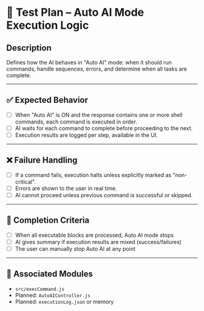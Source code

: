 # 🤖 Test Plan – Auto AI Mode Execution Logic

## Description
Defines how the AI behaves in "Auto AI" mode: when it should run commands, handle sequences, errors, and determine when all tasks are complete.

---

## ✅ Expected Behavior

- [ ] When "Auto AI" is ON and the response contains one or more shell commands, each command is executed in order.
- [ ] AI waits for each command to complete before proceeding to the next.
- [ ] Execution results are logged per step, available in the UI.

---

## ❌ Failure Handling

- [ ] If a command fails, execution halts unless explicitly marked as "non-critical".
- [ ] Errors are shown to the user in real time.
- [ ] AI cannot proceed unless previous command is successful or skipped.

---

## 🔁 Completion Criteria

- [ ] When all executable blocks are processed, Auto AI mode stops
- [ ] AI gives summary if execution results are mixed (success/failures)
- [ ] The user can manually stop Auto AI at any point

---

## 🧪 Associated Modules

- `src/execCommand.js`
- Planned: `AutoAIController.js`
- Planned: `executionLog.json` or memory

